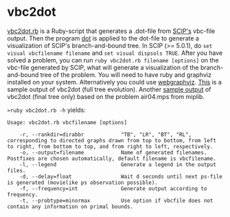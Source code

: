 # vbc2dot
[vbc2dot.rb](https://github.com/demogorgi/vbc2dot/blob/main/vbc2dot.rb) is a Ruby-script that generates a .dot-file from [SCIP's](https://scipopt.org/) vbc-file output. Then the program [dot](https://graphviz.org/doc/info/command.html) is applied to the dot-file to generate a visualization of SCIP's branch-and-bound tree. In SCIP (>= 5.0.1), do ````set visual vbcfilename filename```` and ````set visual dispsols TRUE````. After you have solved a problem, you can run ````ruby vbc2dot.rb filename [options]```` on the vbc-file generated by SCIP, what will generate a visualization of the branch-and-bound tree of the problem. You will need to have ruby and graphviz installed on your system. Alternatively you could use [webgraphviz](http://www.webgraphviz.com/). [This](https://github.com/demogorgi/vbc2dot/blob/main/all_vbcfile.vbc.pdf) is a sample output of vbc2dot (full tree evolution). Another [sample output](https://github.com/demogorgi/vbc2dot/blob/main/air04.vbc.pdf) of vbc2dot (final tree only) based on the problem air04.mps from miplib.

```>ruby vbc2dot.rb -h``` yields:
````
Usage: vbc2dot.rb vbcfilename [options]

    -r, --rankdir=dirabbr            "TB", "LR", "BT", "RL", corresponding to directed graphs drawn from top to bottom, from left to right, from bottom to top, and from right to left, respectively.
    -o, --output=filename            Name of generated filenames. Postfixes are chosen automatically, default filename is vbcfilename.
    -l, --legend                     Generate a legend in the output files.
    -d, --delay=float                Wait d seconds until next ps-file is generated (movielike ps observation possible).
    -f, --frequency=int              Generate output according to frequency.
    -t, --probtype=minormax          Use option if vbcfile does not contain any information on primal bounds.
````
